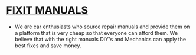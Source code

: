 
# <a href="http://fixitmanuals.com/">FIXIT MANUALS</a>
 - We are car enthusiasts who source repair manuals and provide them on a platform that is very cheap so that everyone can afford them. We believe that with the right manuals DIY's and Mechanics can apply the best fixes and save money.
 
